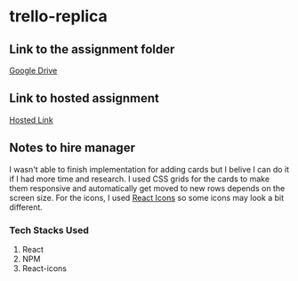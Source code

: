 # trello-replica

## Link to the assignment folder
[Google Drive](https://drive.google.com/drive/folders/1XhwasvJPw3C4lBv2vChJj8XfcHLcxj-0?usp=sharing)

## Link to hosted assignment
[Hosted Link](https://truefoundry-assignment.netlify.app/)

## Notes to hire manager 
I wasn't able to finish implementation for adding cards but I belive I can do it if I had more time and research. I used CSS grids for the cards to make them responsive and automatically get moved to new rows depends on the screen size. For the icons, I used [React Icons](https://react-icons.github.io/react-icons) so some icons may look a bit different.

### Tech Stacks Used
1. React
2. NPM
3. React-icons
